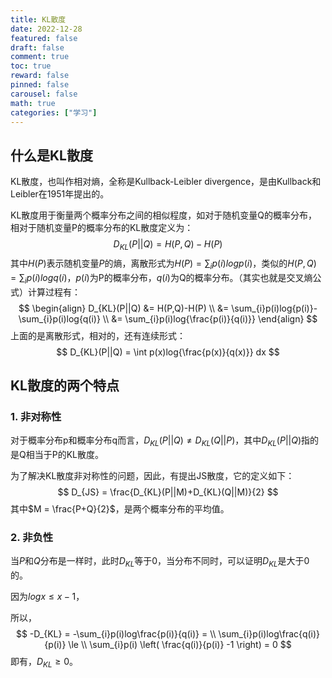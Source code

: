 ```yaml
---
title: KL散度
date: 2022-12-28
featured: false
draft: false
comment: true
toc: true
reward: false
pinned: false
carousel: false
math: true
categories: ["学习"]
---
```


<!-- more -->

## 什么是KL散度

KL散度，也叫作相对熵，全称是Kullback-Leibler divergence，是由Kullback和Leibler在1951年提出的。

KL散度用于衡量两个概率分布之间的相似程度，如对于随机变量Q的概率分布，相对于随机变量P的概率分布的KL散度定义为：
$$
D_{KL}(P||Q) = H(P,Q)-H(P)
$$
其中$H(P)$表示随机变量$P$的熵，离散形式为$H(P) = \sum_{i}p(i)log{p(i)}$，类似的$H(P,Q) = \sum_{i}p(i){logq(i)}$，$p(i)$为P的概率分布，$q(i)$为Q的概率分布。（其实也就是交叉熵公式）计算过程有：
$$
\begin{align}
 D_{KL}(P||Q) &= H(P,Q)-H(P) \\
 &= \sum_{i}p(i)log{p(i)}-\sum_{i}p(i)log{q(i)} \\
 &= \sum_{i}p(i)log{\frac{p(i)}{q(i)}}
\end{align}
$$
上面的是离散形式，相对的，还有连续形式：
$$
D_{KL}(P||Q) = \int p(x)log{\frac{p(x)}{q(x)}} dx
$$

## KL散度的两个特点

### 1. 非对称性

对于概率分布p和概率分布q而言，$D_{KL}(P||Q)\neq D_{KL}(Q||P)$，其中$D_{KL}(P||Q)$指的是Q相当于P的KL散度。

为了解决KL散度非对称性的问题，因此，有提出JS散度，它的定义如下：
$$
D_{JS} = \frac{D_{KL}(P||M)+D_{KL}(Q||M)}{2}
$$
其中$M = \frac{P+Q}{2}$，是两个概率分布的平均值。

### 2. 非负性

当$P$和$Q$分布是一样时，此时$D_{KL}$等于0，当分布不同时，可以证明$D_{KL}$是大于0的。

因为$logx\le x-1$，

所以，
$$
-D_{KL} = -\sum_{i}p(i)log\frac{p(i)}{q(i)} = \\
\sum_{i}p(i)log\frac{q(i)}{p(i)} \le \\
\sum_{i}p(i) \left( \frac{q(i)}{p(i)} -1 \right) = 0
$$
即有，$D_{KL} \ge 0$。

